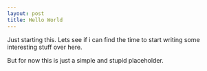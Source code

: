 ```yaml
---
layout: post
title: Hello World
---
```


Just starting this. Lets see if i can find the time to start writing some interesting stuff over here.

But for now this is just a simple and stupid placeholder.
